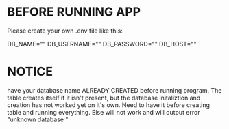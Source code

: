 # BEFORE RUNNING APP
Please create your own .env file like this:

DB_NAME="<your database name>"
DB_USERNAME="<your username>"
DB_PASSWORD="<your password>"
DB_HOST="<usually localhost>"

# NOTICE
have your database name ALREADY CREATED before running program. The table creates itself if it isn't present, but the database initaliztion and creation has not worked yet on it's own. Need to have it before creating table and running everything. Else will not work and will output error "unknown database <name>"
